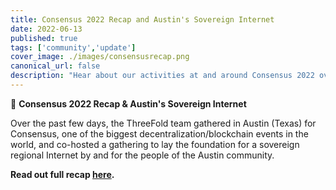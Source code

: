 ```yaml
---
title: Consensus 2022 Recap and Austin's Sovereign Internet
date: 2022-06-13
published: true
tags: ['community','update']
cover_image: ./images/consensusrecap.png
canonical_url: false
description: "Hear about our activities at and around Consensus 2022 over the past week!"
---
```


📣 **Consensus 2022 Recap & Austin's Sovereign Internet**

Over the past few days, the ThreeFold team gathered in Austin (Texas) for Consensus, one of the biggest decentralization/blockchain events in the world, and co-hosted a gathering to lay the foundation for a sovereign regional Internet by and for the people of the Austin community.

**Read out full recap [here](https://forum.threefold.io/t/consensus-2022-and-laying-the-foundation-for-austins-sovereign-internet/3018).**